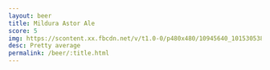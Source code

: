 ```yaml
---
layout: beer
title: Mildura Astor Ale
score: 5
img: https://scontent.xx.fbcdn.net/v/t1.0-0/p480x480/10945640_10153053840143745_2674301376011904832_n.jpg?oh=c9a2e09f1d3da044d824cc7cc420b6be&oe=59116E23
desc: Pretty average
permalink: /beer/:title.html
---
```

